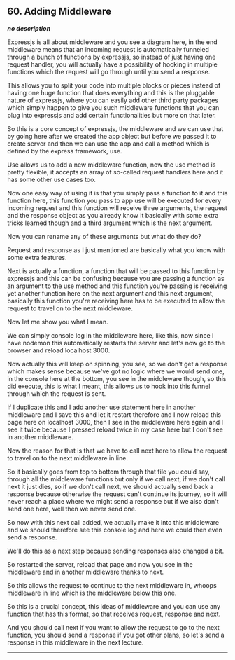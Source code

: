 ## 60. Adding Middleware

<strong><em>no description</em></strong>

Expressjs is all about middleware and you see a diagram here, in the end
middleware means that an incoming request is automatically funneled through a
bunch of functions by expressjs, so instead of just having one request handler,
you will actually have a possibility of hooking in multiple functions which the
request will go through until you send a response. 

This allows you to split your code into multiple blocks or pieces instead of
having one huge function that does everything and this is the pluggable nature
of expressjs, where you can easily add other third party packages which simply
happen to give you such middleware functions that you can plug into expressjs
and add certain functionalities but more on that later. 

So this is a core concept of expressjs, the middleware and we can use that by
going here after we created the app object but before we passed it to create
server and then we can use the app and call a method which is defined by the
express framework, use. 

Use allows us to add a new middleware function, now the use method is pretty
flexible, it accepts an array of so-called request handlers here and it has some
other use cases too. 

Now one easy way of using it is that you simply pass a function to it and this
function here, this function you pass to app use will be executed for every
incoming request and this function will receive three arguments, the request and
the response object as you already know it basically with some extra tricks
learned though and a third argument which is the next argument. 

Now you can rename any of these arguments but what do they do? 

Request and response as I just mentioned are basically what you know with some
extra features. 

Next is actually a function, a function that will be passed to this function by
expressjs and this can be confusing because you are passing a function as an
argument to the use method and this function you're passing is receiving yet
another function here on the next argument and this next argument, basically
this function you're receiving here has to be executed to allow the request to
travel on to the next middleware. 

Now let me show you what I mean. 

We can simply console log in the middleware here, like this, now since I have
nodemon this automatically restarts the server and let's now go to the browser
and reload localhost 3000. 

Now actually this will keep on spinning, you see, so we don't get a response
which makes sense because we've got no logic where we would send one, in the
console here at the bottom, you see in the middleware though, so this did
execute, this is what I meant, this allows us to hook into this funnel through
which the request is sent. 

If I duplicate this and I add another use statement here in another middleware
and I save this and let it restart therefore and I now reload this page here on
localhost 3000, then I see in the middleware here again and I see it twice
because I pressed reload twice in my case here but I don't see in another
middleware. 

Now the reason for that is that we have to call next here to allow the request
to travel on to the next middleware in line. 

So it basically goes from top to bottom through that file you could say, through
all the middleware functions but only if we call next, if we don't call next it
just dies, so if we don't call next, we should actually send back a response
because otherwise the request can't continue its journey, so it will never reach
a place where we might send a response but if we also don't send one here, well
then we never send one. 

So now with this next call added, we actually make it into this middleware and
we should therefore see this console log and here we could then even send a
response. 

We'll do this as a next step because sending responses also changed a bit. 

So restarted the server, reload that page and now you see in the middleware and
in another middleware thanks to next. 

So this allows the request to continue to the next middleware in, whoops
middleware in line which is the middleware below this one. 

So this is a crucial concept, this ideas of middleware and you can use any
function that has this format, so that receives request, response and next. 

And you should call next if you want to allow the request to go to the next
function, you should send a response if you got other plans, so let's send a
response in this middleware in the next lecture. 

---